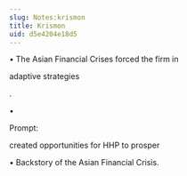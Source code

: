 ```yaml
---
slug: Notes:krismon
title: Krismon
uid: d5e4204e18d5
---
```


• The Asian Financial Crises forced the firm in

adaptive strategies

.

•

Prompt:

created opportunities
for HHP to prosper

• Backstory of the Asian Financial Crisis.